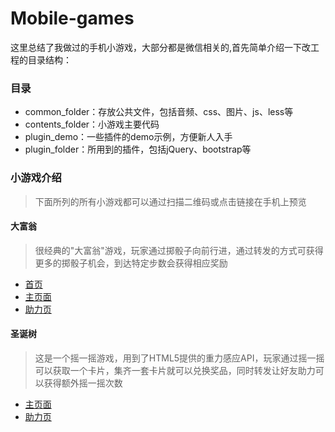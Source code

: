# Mobile-games

这里总结了我做过的手机小游戏，大部分都是微信相关的,首先简单介绍一下改工程的目录结构：

### 目录
* common_folder：存放公共文件，包括音频、css、图片、js、less等
* contents_folder：小游戏主要代码
* plugin_demo：一些插件的demo示例，方便新人入手
* plugin_folder：所用到的插件，包括jQuery、bootstrap等

### 小游戏介绍
> 下面所列的所有小游戏都可以通过扫描二维码或点击链接在手机上预览

#### 大富翁
> 很经典的"大富翁"游戏，玩家通过掷骰子向前行进，通过转发的方式可获得更多的掷骰子机会，到达特定步数会获得相应奖励

* [首页](http://merrier.github.io/Mobile-games/contents_folder/monopoly/start.html)
![]()
* [主页面](http://merrier.github.io/Mobile-games/contents_folder/monopoly/main.html)
![]()
* [助力页](http://merrier.github.io/Mobile-games/contents_folder/monopoly/share.html)
![]()

#### 圣诞树
> 这是一个摇一摇游戏，用到了HTML5提供的重力感应API，玩家通过摇一摇可以获取一个卡片，集齐一套卡片就可以兑换奖品，同时转发让好友助力可以获得额外摇一摇次数

* [主页面](http://merrier.github.io/Mobile-games/contents_folder/christmas_tree/main.html)
![]()
* [助力页](http://merrier.github.io/Mobile-games/contents_folder/christmas_tree/share.html)
![]()


